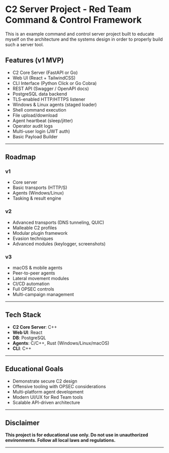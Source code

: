 # C2 Server Project - Red Team Command & Control Framework

This is an example command and control server project built to educate myself on the architecture and the systems design in order to properly build such a server tool.


## Features (v1 MVP)

- C2 Core Server (FastAPI or Go)
- Web UI (React + TailwindCSS)
- CLI Interface (Python Click or Go Cobra)
- REST API (Swagger / OpenAPI docs)
- PostgreSQL data backend
- TLS-enabled HTTP/HTTPS listener
- Windows & Linux agents (staged loader)
- Shell command execution
- File upload/download
- Agent heartbeat (sleep/jitter)
- Operator audit logs
- Multi-user login (JWT auth)
- Basic Payload Builder

---

## Roadmap

### v1
- Core server
- Basic transports (HTTP/S)
- Agents (Windows/Linux)
- Tasking & result engine

### v2
- Advanced transports (DNS tunneling, QUIC)
- Malleable C2 profiles
- Modular plugin framework
- Evasion techniques
- Advanced modules (keylogger, screenshots)

### v3
- macOS & mobile agents
- Peer-to-peer agents
- Lateral movement modules
- CI/CD automation
- Full OPSEC controls
- Multi-campaign management

---

## Tech Stack

- **C2 Core Server**: C++
- **Web UI**: React 
- **DB**: PostgreSQL
- **Agents**: C/C++, Rust (Windows/Linux/macOS)
- **CLI**: C++

---

## Educational Goals

- Demonstrate secure C2 design
- Offensive tooling with OPSEC considerations
- Multi-platform agent development
- Modern UI/UX for Red Team tools
- Scalable API-driven architecture

---

## Disclaimer

**This project is for educational use only. Do not use in unauthorized environments. Follow all local laws and regulations.**

---

